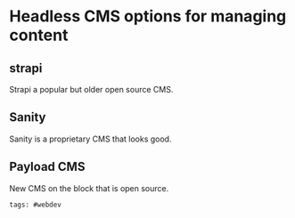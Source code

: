 # Headless CMS options for managing content

## strapi

Strapi a popular but older open source CMS.

## Sanity

Sanity is a proprietary CMS that looks good.

## Payload CMS

New CMS on the block that is open source.

    tags: #webdev
